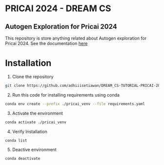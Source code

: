 # PRICAI 2024 - DREAM CS


## Autogen Exploration for Pricai 2024 

This repository is store anything related about Autogen exploration for Pricai 2024. 
See the documentation [here](https://microsoft.github.io/autogen/docs/Getting-Started/)

# Installation
1. Clone the repository
```sh
git clone https://github.com/adhiiisetiawan/DREAM_CS-TUTORIAL-PRICAI-2024.git
```

2. Run this code for installing requirements using conda 

```sh
conda env create --prefix ./pricai_venv --file requirements.yaml
```

3. Activate the environment 
```sh
conda activate ./pricai_venv
```

4. Verify Installation
```sh
conda list
```

5. Deactive environment
```sh
conda deactivate
```
